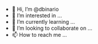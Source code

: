 - 👋 Hi, I’m @dbinario
- 👀 I’m interested in ...
- 🌱 I’m currently learning ...
- 💞️ I’m looking to collaborate on ...
- 📫 How to reach me ...

<!---
dbinario/dbinario is a ✨ special ✨ repository because its `README.md` (this file) appears on your GitHub profile.
You can click the Preview link to take a look at your changes.
--->

